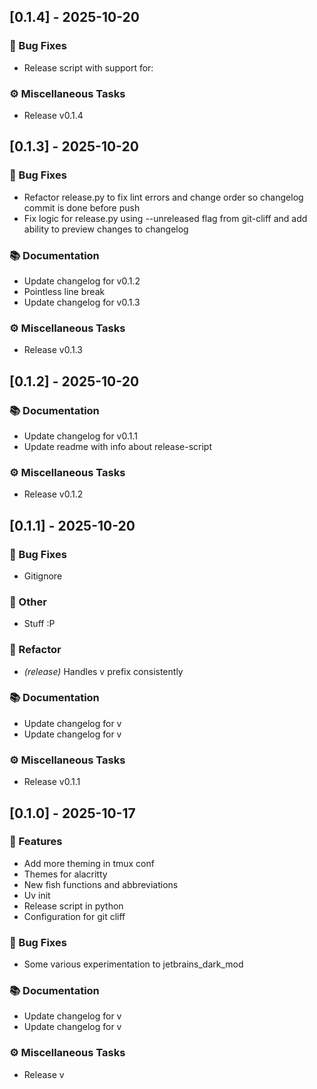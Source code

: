 ## [0.1.4] - 2025-10-20

### 🐛 Bug Fixes

- Release script with support for:

### ⚙️ Miscellaneous Tasks

- Release v0.1.4
## [0.1.3] - 2025-10-20

### 🐛 Bug Fixes

- Refactor release.py to fix lint errors and change order so changelog commit is done before push
- Fix logic for release.py using --unreleased flag from git-cliff and add ability to preview changes to changelog

### 📚 Documentation

- Update changelog for v0.1.2
- Pointless line break
- Update changelog for v0.1.3

### ⚙️ Miscellaneous Tasks

- Release v0.1.3
## [0.1.2] - 2025-10-20

### 📚 Documentation

- Update changelog for v0.1.1
- Update readme with info about release-script

### ⚙️ Miscellaneous Tasks

- Release v0.1.2
## [0.1.1] - 2025-10-20

### 🐛 Bug Fixes

- Gitignore

### 💼 Other

- Stuff :P

### 🚜 Refactor

- *(release)* Handles v prefix consistently

### 📚 Documentation

- Update changelog for v
- Update changelog for v

### ⚙️ Miscellaneous Tasks

- Release v0.1.1
## [0.1.0] - 2025-10-17

### 🚀 Features

- Add more theming in tmux conf
- Themes for alacritty
- New fish functions and abbreviations
- Uv init
- Release script in python
- Configuration for git cliff

### 🐛 Bug Fixes

- Some various experimentation to jetbrains_dark_mod

### 📚 Documentation

- Update changelog for v
- Update changelog for v

### ⚙️ Miscellaneous Tasks

- Release v
